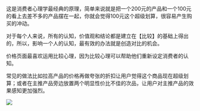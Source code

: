 这是消费者心理学最经典的原理，简单来说就是把一个200元的产品和一个100元的看上去差不多的产品摆在一起，你就会觉得100元这个超级划算，很容易产生购买的冲动。

对于每个人来说，所有的认知，价值观和结论都是建立在【比较】的基础上得出的，所以，影响一个人的认知，最有效的办法就是创造对比的机会。

价格页面最喜欢运用比较心理，因为比较心理可以帮助他们重新设定消费者的认知。

常见的做法比如拉高产品的价格再做夸张的折扣让用户觉得这个商品现在超级划算；或者在主推产品旁边放置两个明显性价比不佳的次品，让用户对主推产品的效果感知更加强烈。

![](https://img.zcool.cn/community/02xbz6raoeklmexwyczx2v3631.jpg)